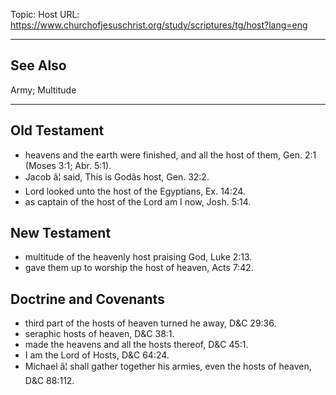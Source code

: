 Topic: Host
URL: https://www.churchofjesuschrist.org/study/scriptures/tg/host?lang=eng

---

## See Also

Army; Multitude

---

## Old Testament

- heavens and the earth were finished, and all the host of them, Gen. 2:1 (Moses 3:1; Abr. 5:1).
- Jacob â¦ said, This is Godâs host, Gen. 32:2.
- Lord looked unto the host of the Egyptians, Ex. 14:24.
- as captain of the host of the Lord am I now, Josh. 5:14.

## New Testament

- multitude of the heavenly host praising God, Luke 2:13.
- gave them up to worship the host of heaven, Acts 7:42.

## Doctrine and Covenants

- third part of the hosts of heaven turned he away, D&C 29:36.
- seraphic hosts of heaven, D&C 38:1.
- made the heavens and all the hosts thereof, D&C 45:1.
- I am the Lord of Hosts, D&C 64:24.
- Michael â¦ shall gather together his armies, even the hosts of heaven, D&C 88:112.

